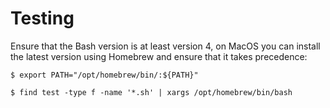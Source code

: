 # Testing

Ensure that the Bash version is at least version 4, on MacOS you can install the latest version using Homebrew and
ensure that it takes precedence:
```shell
$ export PATH="/opt/homebrew/bin/:${PATH}"
```

```shell
$ find test -type f -name '*.sh' | xargs /opt/homebrew/bin/bash  
```
